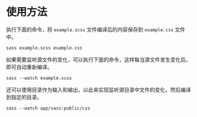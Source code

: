 # 使用方法

执行下面的命令，将 `example.scss` 文件编译后的内容保存到 `example.css` 文件中。

```
sass example.scss example.css
```

如果需要监听源文件的变化，可以执行下面的命令，这样每当源文件发生变化后，即可自动重新编译。

```
sass --watch example.scss
```

还可以使用目录作为输入和输出，以此来实现监听源目录中文件的变化，然后编译到指定的目录。

```
sass --watch app/sass:public/css
```

